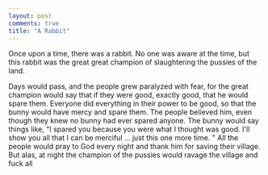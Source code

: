 ```yaml
---
layout: post
comments: true
title: "A Rabbit"
---
```


Once upon a time, there was a rabbit. No one was aware at the time, but this rabbit was the great great champion of slaughtering the pussies of the land. 

Days would pass, and the people grew paralyzed with fear, for the great champion would say that if they were good,  exactly  good, that he would spare them. Everyone did everything in their power to be good, so that the bunny would have mercy and spare them. The people believed him, even though they knew no bunny had ever spared anyone. The bunny would say things like, "I spared you because you were what I thought was good.  I'll show you all that I can be merciful ... just this one more time. " All the people would pray to God every night and thank him for saving their village. But alas, at night the champion of the pussies would ravage the village and fuck all
